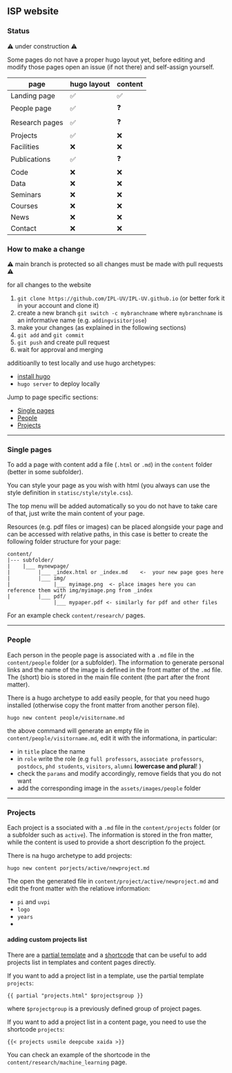 ## ISP website

### Status


:warning:  under construction :warning:

Some pages do not have a proper hugo layout yet, before editing and 
modify those pages open an issue (if not there) and self-assign yourself.  


| page          | hugo layout         | content            |             
|---------------|---------------------|--------------------|
| Landing page  | :white_check_mark:  | :white_check_mark: |
| People page   | :white_check_mark:  | :question:         |
| Research pages| :white_check_mark:  | :question:         |
| Projects      | :white_check_mark:                 | :x:                |
| Facilities    | :x:                 | :x:                |
| Publications  | :white_check_mark:  | :question:         |
| Code          | :x:                 | :x:                |
| Data          | :x:                 | :x:                |
| Seminars      | :x:                 | :x:                |
| Courses       | :x:                 | :x:                |
| News          | :x:                 | :x:                |
| Contact       | :x:                 | :x:                | 

### How to make a change

:warning: main branch is protected so all changes must be made with pull requests :warning:

for all changes to the website 

1. `git clone https://github.com/IPL-UV/IPL-UV.github.io` (or better fork it in your account and clone it) 
2. create a new branch `git switch -c mybranchname`  where `mybranchname` is an informative name (e.g. `addingvisitorjose`)
3. make your changes (as explained in the following sections) 
4. `git add` and `git commit`
5. `git push` and create pull request 
6. wait for approval and merging 

additioanlly to test locally and use hugo archetypes:

- [install hugo](https://gohugo.io/installation/)
- `hugo server` to deploy locally 


Jump to page specific sections: 

- [Single pages](#single-pages)
- [People](#people)
- [Projects](#projects)

---

### Single pages 

To add a page with content add a file (`.html` or `.md`) in the `content` folder (better in some subfolder). 

You can style your page as you wish with html (you always can use the style definition in `statisc/style/style.css`). 

The top menu will be added automatically so you do not have to take care of that, just write the main content of your page. 

Resources (e.g. pdf files or images) can be placed alongside your page and can be accessed with relative paths, in this case is better to 
create the following folder structure for your page:

```
content/
|--- subfolder/
|    |___ mynewpage/
|         |___ _index.html or _index.md    <-  your new page goes here
|         |___ img/
|              |___ myimage.png  <- place images here you can reference them with img/myimage.png from _index
|         |___ pdf/ 
               |___ mypaper.pdf <- similarly for pdf and other files 
```

For an example check `content/research/` pages. 

--- 

### People

Each person in the people page is associated with a `.md` file in the `content/people` folder (or a subfolder). 
The information to generate personal links and the name of the image is defined in the front matter of the `.md` file. 
The (short) bio is stored in the main file content (the part after the front matter). 

There is a hugo archetype to add easily people, for that you need hugo installed (otherwise copy the front matter from another person file).

```
hugo new content people/visitorname.md
```
the above command will generate an empty file in `content/people/visitorname.md`, edit it with the informationa, in particular:

- in `title` place the name
- in `role` write the role (e.g `full professors`, `associate professors`, `postdocs`, `phd students`, `visitors`, `alumni` **lowercase and plural**! ) 
- check the `params` and modify accordingly, remove fields that you do not want 
- add the corresponding image in the `assets/images/people` folder

---

### Projects

Each project is a ssociated with a `.md` file in the `content/projects` folder (or a subfolder such as `active`).
The information is stored in the fron matter, while the content is used to provide a short description fo the project. 

There is na hugo archetype to add projects:

```
hugo new content porjects/active/newproject.md
```

The open the generated file in `content/project/active/newproject.md` and edit the front matter with the relatiove information:

* `pi` and `uvpi` 
* `logo` 
* `years`
* 


#### adding custom projects list

There are a [partial template](https://gohugo.io/templates/partials/) and a [shortcode](https://gohugo.io/content-management/shortcodes/) that can be useful to add projects list in templates and content pages directly. 


If you want to add a project list in a template, use the partial template `projects`:

```
{{ partial "projects.html" $projectsgroup }} 
```

where `$projectgroup` is a previously defined group of project pages. 


If you want to add a project list in a content page, you need to use the shortcode `projects`:

```
{{< projects usmile deepcube xaida >}}
```

You can check an example of the shortcode in the `content/research/machine_learning` page.



